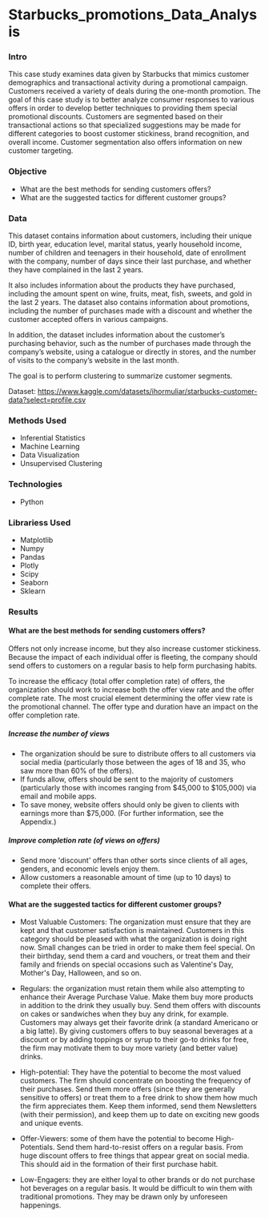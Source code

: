 # Starbucks_promotions_Data_Analysis


### Intro 
This case study examines data given by Starbucks that mimics customer demographics and transactional activity during a promotional campaign. Customers received a variety of deals during the one-month promotion. The goal of this case study is to better analyze consumer responses to various offers in order to develop better techniques to providing them special promotional discounts. Customers are segmented based on their transactional actions so that specialized suggestions may be made for different categories to boost customer stickiness, brand recognition, and overall income. Customer segmentation also offers information on new customer targeting.

### Objective 
* What are the best methods for sending customers offers?
* What are the suggested tactics for different customer groups?

### Data
This dataset contains information about customers, including their unique ID, birth year, education level, marital status, yearly household income, number of children and teenagers in their household, date of enrollment with the company, number of days since their last purchase, and whether they have complained in the last 2 years.

It also includes information about the products they have purchased, including the amount spent on wine, fruits, meat, fish, sweets, and gold in the last 2 years. The dataset also contains information about promotions, including the number of purchases made with a discount and whether the customer accepted offers in various campaigns.

In addition, the dataset includes information about the customer’s purchasing behavior, such as the number of purchases made through the company’s website, using a catalogue or directly in stores, and the number of visits to the company’s website in the last month.

The goal is to perform clustering to summarize customer segments.

Dataset: https://www.kaggle.com/datasets/ihormuliar/starbucks-customer-data?select=profile.csv

### Methods Used
* Inferential Statistics
* Machine Learning
* Data Visualization
* Unsupervised Clustering


### Technologies
* Python

### Librariess Used
* Matplotlib
* Numpy
* Pandas
* Plotly
* Scipy
* Seaborn
* Sklearn


### Results
#### What are the best methods for sending customers offers?
Offers not only increase income, but they also increase customer stickiness. Because the impact of each individual offer is fleeting, the company should send offers to customers on a regular basis to help form purchasing habits.

To increase the efficacy (total offer completion rate) of offers, the organization should work to increase both the offer view rate and the offer complete rate. The most crucial element determining the offer view rate is the promotional channel. The offer type and duration have an impact on the offer completion rate.

##### Increase the number of views
* The organization should be sure to distribute offers to all customers via social media (particularly those between the ages of 18 and 35, who saw more than 60% of the offers).
* If funds allow, offers should be sent to the majority of customers (particularly those with incomes ranging from $45,000 to $105,000) via email and mobile apps.
* To save money, website offers should only be given to clients with earnings more than $75,000. (For further information, see the Appendix.)

##### Improve completion rate (of views on offers)
* Send more 'discount' offers than other sorts since clients of all ages, genders, and economic levels enjoy them.
* Allow customers a reasonable amount of time (up to 10 days) to complete their offers.


#### What are the suggested tactics for different customer groups?

* Most Valuable Customers: The organization must ensure that they are kept and that customer satisfaction is maintained.
Customers in this category should be pleased with what the organization is doing right now. Small changes can be tried in order to make them feel special. On their birthday, send them a card and vouchers, or treat them and their family and friends on special occasions such as Valentine's Day, Mother's Day, Halloween, and so on.

* Regulars: the organization must retain them while also attempting to enhance their Average Purchase Value.
Make them buy more products in addition to the drink they usually buy. Send them offers with discounts on cakes or sandwiches when they buy any drink, for example. Customers may always get their favorite drink (a standard Americano or a big latte). By giving customers offers to buy seasonal beverages at a discount or by adding toppings or syrup to their go-to drinks for free, the firm may motivate them to buy more variety (and better value) drinks.

* High-potential: They have the potential to become the most valued customers. The firm should concentrate on boosting the frequency of their purchases.
Send them more offers (since they are generally sensitive to offers) or treat them to a free drink to show them how much the firm appreciates them. Keep them informed, send them Newsletters (with their permission), and keep them up to date on exciting new goods and unique events.

* Offer-Viewers: some of them have the potential to become High-Potentials.
Send them hard-to-resist offers on a regular basis. From huge discount offers to free things that appear great on social media. This should aid in the formation of their first purchase habit.

* Low-Engagers: they are either loyal to other brands or do not purchase hot beverages on a regular basis.
It would be difficult to win them with traditional promotions. They may be drawn only by unforeseen happenings.
